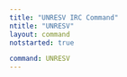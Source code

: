 ```yaml
---
title: "UNRESV IRC Command"
ntitle: "UNRESV"
layout: command
notstarted: true

command: UNRESV
---
```

